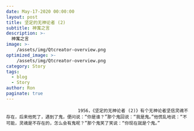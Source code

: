 ```yaml
---
date: May-17-2020 00:00:00
layout: post
title: 坚定的无神论者 (2)
subtitle: 神寓之言
description: >-
  神寓之言
image: >-
    /assets/img/Qtcreator-overview.png
optimized_image: >-
    /assets/img/Qtcreator-overview.png
category: Story
tags:
  - blog
  - Story
author: Ron
paginate: true
---
```


							　　1956，《坚定的无神论者 (2)》有个无神论者坚信灵魂不存在，后来他死了，遇到了鬼，便问说：“你是谁？”那个鬼回说：“我是鬼。”他慌乱地说：“不可能，灵魂是不存在的，怎么会有鬼呢？”那个鬼笑了笑说：“你现在就是个鬼。”
							
							
						